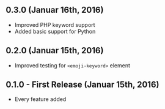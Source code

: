 ## 0.3.0 (Januar 16th, 2016)
* Improved PHP keyword support
* Added basic support for Python

## 0.2.0 (Januar 15th, 2016)
* Improved testing for `<emoji-keyword>` element

## 0.1.0 - First Release (Januar 15th, 2016)
* Every feature added
